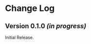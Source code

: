 Change Log
==========

Version 0.1.0 *(in progress)*
----------------------------

Initial Release.
